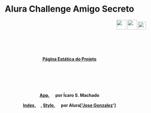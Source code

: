 <div align="center">
 <h1 style="text-align:center;">Alura Challenge Amigo Secreto</h1>
  <p align="right"><img src="https://cdn-icons-png.flaticon.com/512/888/888859.png" width="32" height="32"/><b> </b><img src="https://cdn-icons-png.flaticon.com/512/888/888847.png" width="32" height="32"/><b> </b><img src="https://cdn-icons-png.flaticon.com/512/5968/5968292.png" width="26" height="26"/></p><br/><br/><br/>
 <h4><a href="https://icarosantosmachado.github.io/Alura-Challenge-Amigo-Secreto/">Página Estática do Projeto</a></h4><br/><br/><br/><br/>
  <p ><b> <a href="https://github.com/IcaroSantosMachado/Alura-Challenge-Amigo-Secreto/blob/main/app.js">App.<img src="https://cdn-icons-png.flaticon.com/512/5968/5968292.png" width="16" height="16"/></a> por Ícaro S. Machado</b></p>
    <p ><b> <a href="https://github.com/IcaroSantosMachado/Alura-Challenge-Amigo-Secreto/blob/main/index.html">Index.<img src="https://cdn-icons-png.flaticon.com/512/888/888859.png" width="16" height="16"/></a>, <a href="https://github.com/IcaroSantosMachado/Alura-Challenge-Amigo-Secreto/blob/main/style.css">Style.<img src="https://cdn-icons-png.flaticon.com/512/888/888847.png" width="16" height="16"/></a> por Alura['<a href="https://github.com/joseLatam">Jose Gonzalez</a>']</b></p>
  
 
</div>

